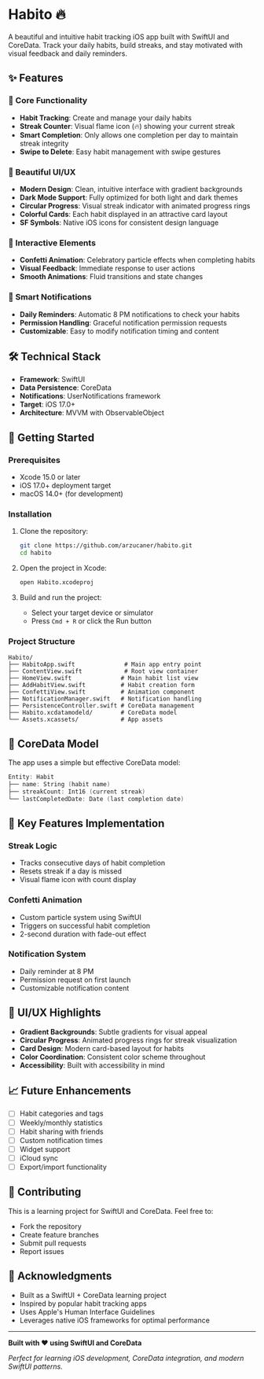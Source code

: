 # Habito 🔥

A beautiful and intuitive habit tracking iOS app built with SwiftUI and CoreData. Track your daily habits, build streaks, and stay motivated with visual feedback and daily reminders.

## ✨ Features

### 🎯 Core Functionality

- **Habit Tracking**: Create and manage your daily habits
- **Streak Counter**: Visual flame icon (🔥) showing your current streak
- **Smart Completion**: Only allows one completion per day to maintain streak integrity
- **Swipe to Delete**: Easy habit management with swipe gestures

### 🎨 Beautiful UI/UX

- **Modern Design**: Clean, intuitive interface with gradient backgrounds
- **Dark Mode Support**: Fully optimized for both light and dark themes
- **Circular Progress**: Visual streak indicator with animated progress rings
- **Colorful Cards**: Each habit displayed in an attractive card layout
- **SF Symbols**: Native iOS icons for consistent design language

### 🎉 Interactive Elements

- **Confetti Animation**: Celebratory particle effects when completing habits
- **Visual Feedback**: Immediate response to user actions
- **Smooth Animations**: Fluid transitions and state changes

### 🔔 Smart Notifications

- **Daily Reminders**: Automatic 8 PM notifications to check your habits
- **Permission Handling**: Graceful notification permission requests
- **Customizable**: Easy to modify notification timing and content

## 🛠 Technical Stack

- **Framework**: SwiftUI
- **Data Persistence**: CoreData
- **Notifications**: UserNotifications framework
- **Target**: iOS 17.0+
- **Architecture**: MVVM with ObservableObject

## 🚀 Getting Started

### Prerequisites

- Xcode 15.0 or later
- iOS 17.0+ deployment target
- macOS 14.0+ (for development)

### Installation

1. Clone the repository:

   ```bash
   git clone https://github.com/arzucaner/habito.git
   cd habito
   ```
2. Open the project in Xcode:

   ```bash
   open Habito.xcodeproj
   ```
3. Build and run the project:

   - Select your target device or simulator
   - Press `Cmd + R` or click the Run button

### Project Structure

```
Habito/
├── HabitoApp.swift              # Main app entry point
├── ContentView.swift            # Root view container
├── HomeView.swift              # Main habit list view
├── AddHabitView.swift          # Habit creation form
├── ConfettiView.swift          # Animation component
├── NotificationManager.swift   # Notification handling
├── PersistenceController.swift # CoreData management
├── Habito.xcdatamodeld/        # CoreData model
└── Assets.xcassets/            # App assets
```

## 🎯 CoreData Model

The app uses a simple but effective CoreData model:

```swift
Entity: Habit
├── name: String (habit name)
├── streakCount: Int16 (current streak)
└── lastCompletedDate: Date (last completion date)
```

## 🔧 Key Features Implementation

### Streak Logic

- Tracks consecutive days of habit completion
- Resets streak if a day is missed
- Visual flame icon with count display

### Confetti Animation

- Custom particle system using SwiftUI
- Triggers on successful habit completion
- 2-second duration with fade-out effect

### Notification System

- Daily reminder at 8 PM
- Permission request on first launch
- Customizable notification content

## 🎨 UI/UX Highlights

- **Gradient Backgrounds**: Subtle gradients for visual appeal
- **Circular Progress**: Animated progress rings for streak visualization
- **Card Design**: Modern card-based layout for habits
- **Color Coordination**: Consistent color scheme throughout
- **Accessibility**: Built with accessibility in mind

## 📈 Future Enhancements

- [ ] Habit categories and tags
- [ ] Weekly/monthly statistics
- [ ] Habit sharing with friends
- [ ] Custom notification times
- [ ] Widget support
- [ ] iCloud sync
- [ ] Export/import functionality

## 🤝 Contributing

This is a learning project for SwiftUI and CoreData. Feel free to:

- Fork the repository
- Create feature branches
- Submit pull requests
- Report issues

## 🙏 Acknowledgments

- Built as a SwiftUI + CoreData learning project
- Inspired by popular habit tracking apps
- Uses Apple's Human Interface Guidelines
- Leverages native iOS frameworks for optimal performance

---

**Built with ❤️ using SwiftUI and CoreData**

*Perfect for learning iOS development, CoreData integration, and modern SwiftUI patterns.*
